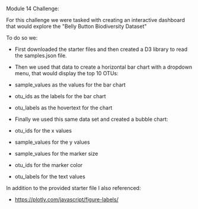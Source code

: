 Module 14 Challenge:

For this challenge we were tasked with creating an interactive dashboard that would explore the "Belly Button Biodiversity Dataset"

To do so we:
- First downloaded the starter files and then created a D3 library to read the samples.json file.
- Then we used that data to create a horizontal bar chart with a dropdown menu, that would display the top 10 OTUs:
- sample_values as the values for the bar chart
- otu_ids as the labels for the bar chart
- otu_labels as the hovertext for the chart

- Finally we used this same data set and created a bubble chart:
- otu_ids for the x values
- sample_values for the y values
- sample_values for the marker size
- otu_ids for the marker color
- otu_labels for the text values

In addition to the provided starter file I also referenced:
- https://plotly.com/javascript/figure-labels/
